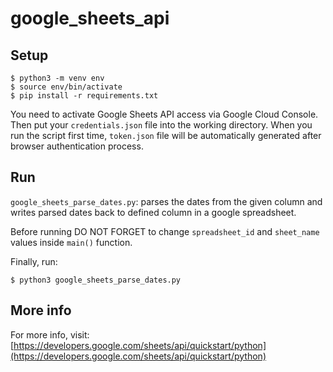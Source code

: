 # google_sheets_api

## Setup

```
$ python3 -m venv env
$ source env/bin/activate
$ pip install -r requirements.txt
```

You need to activate Google Sheets API access via Google Cloud Console. Then put your `credentials.json` file into the working directory. When you run the script first time, `token.json` file will be automatically generated after browser authentication process.

## Run

`google_sheets_parse_dates.py`: parses the dates from the given column and writes parsed dates back to defined column in a google spreadsheet.

Before running DO NOT FORGET to change `spreadsheet_id` and `sheet_name` values inside `main()` function.

Finally, run:
```
$ python3 google_sheets_parse_dates.py
```

## More info

For more info, visit:
[https://developers.google.com/sheets/api/quickstart/python](https://developers.google.com/sheets/api/quickstart/python)